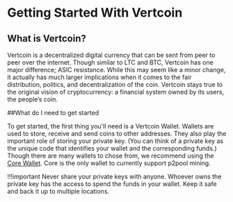 # Getting Started With Vertcoin

## What is Vertcoin?

Vertcoin is a decentralized digital currency that can be sent from peer to peer over the internet. Though similar to LTC and BTC, Vertcoin has one major difference; ASIC resistance. While this may seem like a minor change, it actually has much larger implications when it comes to the fair distribution, politics, and decentralization of the coin. Vertcoin stays true to the original vision of cryptocurrency: a financial system owned by its users, the people’s coin.



##What do I need to get started

To get started, the first thing you'll need is a Vertcoin Wallet. Wallets are used to store, receive and send coins to other addresses. They also play the important role of storing your private key. (You can think of a private key as the unique code that identifies your wallet and the corresponding funds.) Though there are many wallets to chose from, we recommend using the [Core Wallet](/Wallets/Core-Wallet/). Core is the only wallet to currently support p2pool mining.

!!!important
     Never share your private keys with anyone. Whoever owns the private key has the access to spend the funds in your wallet. Keep it safe and back it up to multiple locations.

